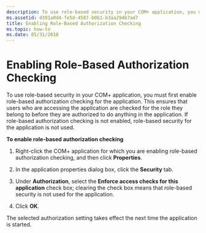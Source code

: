 ```yaml
---
description: To use role-based security in your COM+ application, you must first enable role-based authorization checking for the application.
ms.assetid: d391a0d4-fe5d-4587-b0b1-b3aa294b7ad7
title: Enabling Role-Based Authorization Checking
ms.topic: how-to
ms.date: 05/31/2018
---
```


# Enabling Role-Based Authorization Checking

To use role-based security in your COM+ application, you must first enable role-based authorization checking for the application. This ensures that users who are accessing the application are checked for the role they belong to before they are authorized to do anything in the application. If role-based authorization checking is not enabled, role-based security for the application is not used.

**To enable role-based authorization checking**

1.  Right-click the COM+ application for which you are enabling role-based authorization checking, and then click **Properties**.

2.  In the application properties dialog box, click the **Security** tab.

3.  Under **Authorization**, select the **Enforce access checks for this application** check box; clearing the check box means that role-based security is not used for the application.

4.  Click **OK**.

The selected authorization setting takes effect the next time the application is started.

 

 



